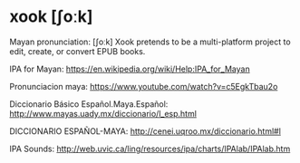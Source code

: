 # xook [ʃoːk]
Mayan pronunciation: [ʃoːk]
Xook pretends to be a multi-platform project to edit, create, or convert EPUB books.

IPA for Mayan:
https://en.wikipedia.org/wiki/Help:IPA_for_Mayan

Pronunciacion maya:
https://www.youtube.com/watch?v=c5EgkTbau2o

Diccionario Básico Español.Maya.Español:
http://www.mayas.uady.mx/diccionario/l_esp.html

DICCIONARIO ESPAÑOL-MAYA:
http://cenei.uqroo.mx/diccionario.html#l

IPA Sounds:
http://web.uvic.ca/ling/resources/ipa/charts/IPAlab/IPAlab.htm
